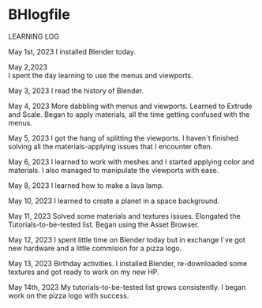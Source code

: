 # BHlogfile


LEARNING LOG


May 1st, 2023
I installed Blender today. 

May 2,2023  
I spent the day learning to use the menus and viewports. 

May 3, 2023 
I read the history of Blender.

May 4, 2023
More dabbling with menus and viewports. Learned to Extrude and Scale. Began to apply materials, all the time getting confused with the menus.

May 5, 2023
I got the hang of splitting the viewports. I haven´t finished solving all the materials-applying issues that I encounter often.

May 6, 2023
I learned to work with meshes and I started applying color and materials. I also managed to manipulate the viewports with ease.

May 8, 2023
I learned how to make a lava lamp.

May 10, 2023
 I learned to create a planet in a space background.

May 11, 2023
Solved some materials and textures issues. Elongated the Tutorials-to-be-tested list. Began using the Asset Browser.

May 12, 2023
I spent little time on Blender today but in exchange I´ve got new hardware and a little commision for a pizza logo.

May 13, 2023
Birthday activities. I installed Blender, re-downloaded some textures and got ready to work on my new HP.

May 14th, 2023
My tutorials-to-be-tested list grows consistently. I began work on the pizza logo with success.


